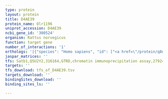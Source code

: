 ```yaml
---
type: protein
layout: protein
title: D4AE39
protein_name: Olr1196
uniprot_accession: D4AE39
ncbi_gene_id: '300524'
organism: Rattus norvegicus
function: target gene
number_of_interactions: '1'
orthologs: '[{"species": "Homo sapiens", "id": ["<a href=\"/protein/q8ngg6\">Q8NGG6</a>"]}, {"species": "Mus musculus", "id": ["<a href=\"/protein/q7tre6\">Q7TRE6</a>"]}]'
jaspar_matrices: ''
tfs: Satb1,Q5U2Y2,316164,GTRD,chromatin immunoprecipitation assay,27924024%5Buid%5D,No
targets: ''
tfs_download: tfs_of_D4AE39.tsv
targets_download: ''
bindingSites_download: ''
binding_sites_ls: ''

---
```

